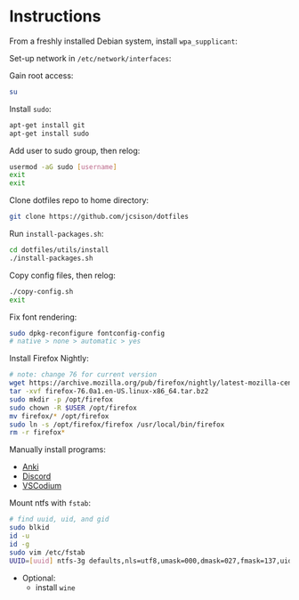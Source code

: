 # Instructions

From a freshly installed Debian system, install `wpa_supplicant`:

Set-up network in `/etc/network/interfaces`:

Gain root access:

```bash
su
```

Install `sudo`:

```bash
apt-get install git
apt-get install sudo
```

Add user to sudo group, then relog:

```bash
usermod -aG sudo [username]
exit
exit
```

Clone dotfiles repo to home directory:

```bash
git clone https://github.com/jcsison/dotfiles
```

Run `install-packages.sh`:

```bash
cd dotfiles/utils/install
./install-packages.sh
```

Copy config files, then relog:

```bash
./copy-config.sh
exit
```

Fix font rendering:
```bash
sudo dpkg-reconfigure fontconfig-config
# native > none > automatic > yes
```

Install Firefox Nightly:

```bash
# note: change 76 for current version
wget https://archive.mozilla.org/pub/firefox/nightly/latest-mozilla-central/firefox-76.0a1.en-US.linux-x86_64.tar.bz2
tar -xvf firefox-76.0a1.en-US.linux-x86_64.tar.bz2
sudo mkdir -p /opt/firefox
sudo chown -R $USER /opt/firefox
mv firefox/* /opt/firefox
sudo ln -s /opt/firefox/firefox /usr/local/bin/firefox
rm -r firefox*
```

Manually install programs:
- [Anki](https://apps.ankiweb.net/#linux)
- [Discord](https://discordapp.com/api/download?platform=linux&format=deb)
- [VSCodium](https://github.com/VSCodium/vscodium/releases)

Mount ntfs with `fstab`:

```bash
# find uuid, uid, and gid
sudo blkid
id -u
id -g
sudo vim /etc/fstab
UUID=[uuid] ntfs-3g defaults,nls=utf8,umask=000,dmask=027,fmask=137,uid=[uid],gid=[gid] 0 0
```

- Optional:
    - install `wine`
